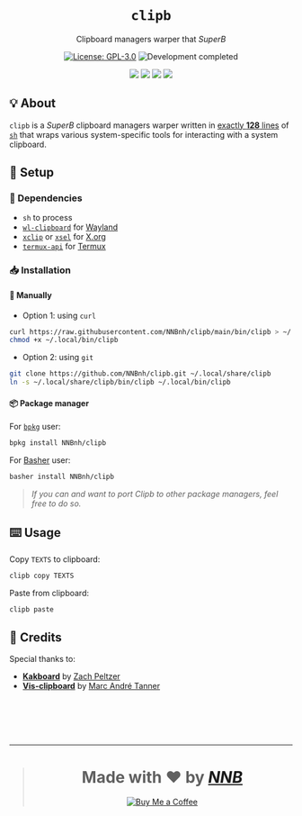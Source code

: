 <h1 align="center"><code>clipb</code></h1>
<p align="center">Clipboard managers warper that <i>SuperB</i></p>
<p align="center"><a href="https://github.com/NNBnh/clipb/blob/main/LICENSE"><img src="https://img.shields.io/github/license/NNBnh/clipb?labelColor=073551&color=4EAA25&style=for-the-badge" alt="License: GPL-3.0"></a> <img src="https://img.shields.io/badge/development-completed-%234EAA25.svg?labelColor=073551&style=for-the-badge&logoColor=FFFFFF" alt="Development completed"></p>
<p align="center"><a href="https://github.com/NNBnh/clipb/watchers"><img src="https://img.shields.io/github/watchers/NNBnh/clipb?labelColor=073551&color=4EAA25&style=flat-square"></a> <a href="https://github.com/NNBnh/clipb/stargazers"><img src="https://img.shields.io/github/stars/NNBnh/clipb?labelColor=073551&color=4EAA25&style=flat-square"></a> <a href="https://github.com/NNBnh/clipb/network/members"><img src="https://img.shields.io/github/forks/NNBnh/clipb?labelColor=073551&color=4EAA25&style=flat-square"></a> <a href="https://github.com/NNBnh/clipb/issues"><img src="https://img.shields.io/github/issues/NNBnh/clipb?labelColor=073551&color=4EAA25&style=flat-square"></a></p>

## 💡 About
`clipb` is a *SuperB* clipboard managers warper written in [exactly **128** lines](https://github.com/NNBnh/clipb/blob/main/clipb#L128) of [`sh`](https://github.com/dylanaraps/pure-sh-bible) that wraps various system-specific tools for interacting with a system clipboard.

## 🚀 Setup
### 🧾 Dependencies
- `sh` to process
- [`wl-clipboard`](https://github.com/bugaevc/wl-clipboard) for [Wayland](https://wayland.freedesktop.org)
- [`xclip`](https://github.com/astrand/xclip) or [`xsel`](http://www.kfish.org/software/xsel) for [X.org](https://www.x.org)
- [`termux-api`](https://wiki.termux.com/wiki/Termux:API) for [Termux](https://termux.com/)

### 📥 Installation
#### 🔧 Manually
- Option 1: using `curl`

```sh
curl https://raw.githubusercontent.com/NNBnh/clipb/main/bin/clipb > ~/.local/bin/clipb
chmod +x ~/.local/bin/clipb
```

- Option 2: using `git`

```sh
git clone https://github.com/NNBnh/clipb.git ~/.local/share/clipb
ln -s ~/.local/share/clipb/bin/clipb ~/.local/bin/clipb
```

#### 📦 Package manager
For [`bpkg`](https://github.com/bpkg/bpkg) user:

```sh
bpkg install NNBnh/clipb
```

For [Basher](https://github.com/bpkg/bpkg) user:

```sh
basher install NNBnh/clipb
```

> *If you can and want to port Clipb to other package managers, feel free to do so.*

## ⌨️ Usage
Copy `TEXTS` to clipboard:

```sh
clipb copy TEXTS
```

Paste from clipboard:

```sh
clipb paste
```

## 💌 Credits
Special thanks to:
- [**Kakboard**](https://github.com/lePerdu/kakboard) by [Zach Peltzer](https://github.com/lePerdu)
- [**Vis-clipboard**](https://github.com/martanne/vis) by [Marc André Tanner](https://github.com/martanne)

<br><br><br><br>

---

> <h1 align="center">Made with ❤️ by <a href="https://github.com/NNBnh"><i>NNB</i></a></h1>
>
> <p align="center"><a href="https://www.buymeacoffee.com/nnbnh"><img src="https://img.shields.io/badge/buy_me_a_coffee%20-%23F7CA88.svg?logo=buy-me-a-coffee&logoColor=333333&style=for-the-badge" alt="Buy Me a Coffee"></p>
